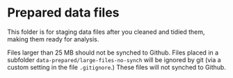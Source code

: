 Prepared data files
================

This folder is for staging data files after you cleaned and tidied them,
making them ready for analysis.

Files larger than 25 MB should not be synched to Github. Files placed in
a subfolder `data-prepared/large-files-no-synch` will be ignored by git
(via a custom setting in the file `.gitignore`.) These files will not
synched to Github.
